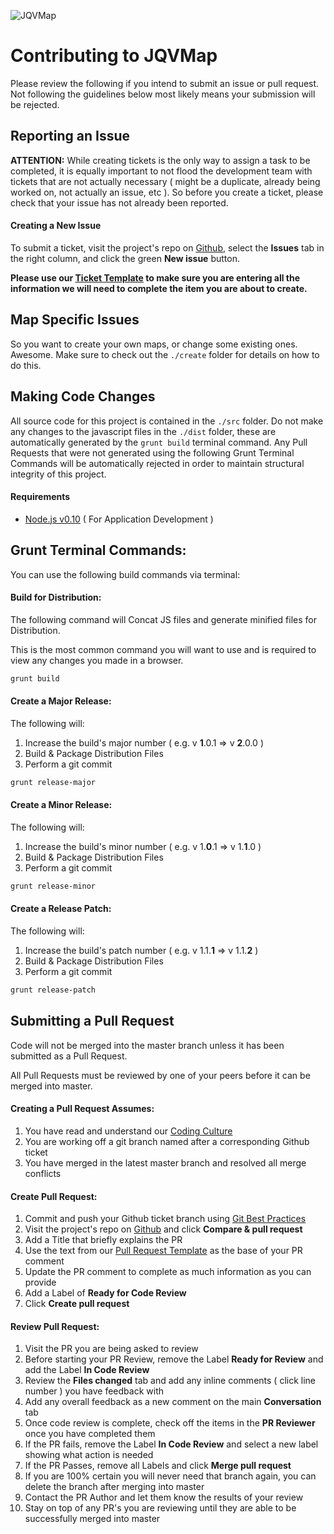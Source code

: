 ![JQVMap](http://jqvmap.com/img/1.png "JQVMap")

Contributing to JQVMap
===

Please review the following if you intend to submit an issue or pull request.  Not following the guidelines below most likely means your submission will be rejected.

Reporting an Issue
---

**ATTENTION:** While creating tickets is the only way to assign a task to be completed, it is equally important to not flood the development team with tickets that are not actually necessary ( might be a duplicate, already being worked on, not actually an issue, etc ).  So before you create a ticket, please check that your issue has not already been reported.

#### Creating a New Issue

To submit a ticket, visit the project's repo on [Github](https://github.com/manifestinteractive/jqvmap), select the **Issues** tab in the right column,  and click the green **New issue** button.

**Please use our [Ticket Template](https://github.com/manifestinteractive/culture/blob/master/templates/ticket-template.md) to make sure you are entering all the information we will need to complete the item you are about to create.**

Map Specific Issues
---

So you want to create your own maps, or change some existing ones.  Awesome.  Make sure to check out the `./create` folder for details on how to do this.

Making Code Changes
---

All source code for this project is contained in the `./src` folder.  Do not make any changes to the javascript files in the `./dist` folder, these are automatically generated by the `grunt build` terminal command.  Any Pull Requests that were not generated using the following Grunt Terminal Commands will be automatically rejected in order to maintain structural integrity of this project.

#### Requirements

* [Node.js v0.10](http://nodejs.org/) ( For Application Development )

Grunt Terminal Commands:
---

You can use the following build commands via terminal:

#### Build for Distribution:

The following command will Concat JS files and generate minified files for Distribution.

This is the most common command you will want to use and is required to view any changes you made in a browser.

```bash
grunt build
```

#### Create a Major Release:

The following will:

1. Increase the build's major number ( e.g. v __1__.0.1 => v __2__.0.0 )
2. Build & Package Distribution Files
3. Perform a git commit

```bash
grunt release-major
```

#### Create a Minor Release:

The following will:

1. Increase the build's minor number ( e.g. v 1.__0__.1 => v 1.__1__.0 )
2. Build & Package Distribution Files
3. Perform a git commit

```bash
grunt release-minor
```

#### Create a Release Patch:

The following will:

1. Increase the build's patch number ( e.g. v 1.1.__1__ => v 1.1.__2__ )
2. Build & Package Distribution Files
3. Perform a git commit

```bash
grunt release-patch
```

Submitting a Pull Request
---

Code will not be merged into the master branch unless it has been submitted as a Pull Request.

All Pull Requests must be reviewed by one of your peers before it can be merged into master.

#### Creating a Pull Request Assumes:

1. You have read and understand our [Coding Culture](https://github.com/manifestinteractive/culture)
2. You are working off a git branch named after a corresponding Github ticket
3. You have merged in the latest master branch and resolved all merge conflicts

#### Create Pull Request:

1. Commit and push your Github ticket branch using [Git Best Practices](https://github.com/manifestinteractive/culture/blob/master/docs/git-best-practices.md)
2. Visit the project's repo on [Github](https://github.com/manifestinteractive/jqvmap) and click **Compare & pull request**
3. Add a Title that briefly explains the PR
4. Use the text from our [Pull Request Template](https://github.com/manifestinteractive/culture/blob/master/templates/pr-template.md) as the base of your PR comment
5. Update the PR comment to complete as much information as you can provide
6. Add a Label of **Ready for Code Review**
7. Click **Create pull request**

#### Review Pull Request:

1. Visit the PR you are being asked to review
2. Before starting your PR Review, remove the Label **Ready for Review** and add the Label **In Code Review**
3. Review the **Files changed** tab and add any inline comments ( click line number ) you have feedback with
4. Add any overall feedback as a new comment on the main **Conversation** tab
5. Once code review is complete, check off the items in the **PR Reviewer** once you have completed them
6. If the PR fails, remove the Label **In Code Review** and select a new label showing what action is needed
7. If the PR Passes, remove all Labels and click **Merge pull request**
8. If you are 100% certain you will never need that branch again, you can delete the branch after merging into master
9. Contact the PR Author and let them know the results of your review
10. Stay on top of any PR's you are reviewing until they are able to be successfully merged into master
